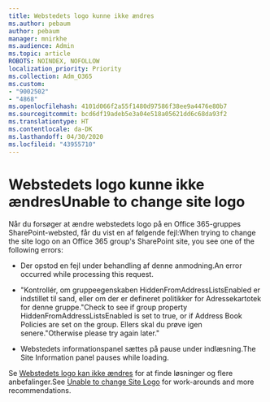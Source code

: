 ```yaml
---
title: Webstedets logo kunne ikke ændres
ms.author: pebaum
author: pebaum
manager: mnirkhe
ms.audience: Admin
ms.topic: article
ROBOTS: NOINDEX, NOFOLLOW
localization_priority: Priority
ms.collection: Adm_O365
ms.custom:
- "9002502"
- "4868"
ms.openlocfilehash: 4101d066f2a55f1480d97586f38ee9a4476e80b7
ms.sourcegitcommit: bcd6df19adeb5e3a04e518a05621dd6c68da93f2
ms.translationtype: HT
ms.contentlocale: da-DK
ms.lasthandoff: 04/30/2020
ms.locfileid: "43955710"
---
```

# <a name="unable-to-change-site-logo"></a><span data-ttu-id="3d165-102">Webstedets logo kunne ikke ændres</span><span class="sxs-lookup"><span data-stu-id="3d165-102">Unable to change site logo</span></span>

<span data-ttu-id="3d165-103">Når du forsøger at ændre webstedets logo på en Office 365-gruppes SharePoint-websted, får du vist en af følgende fejl:</span><span class="sxs-lookup"><span data-stu-id="3d165-103">When trying to change the site logo on an Office 365 group's SharePoint site, you see one of the following errors:</span></span>

- <span data-ttu-id="3d165-104">Der opstod en fejl under behandling af denne anmodning.</span><span class="sxs-lookup"><span data-stu-id="3d165-104">An error occurred while processing this request.</span></span>

- <span data-ttu-id="3d165-105">"Kontrollér, om gruppeegenskaben HiddenFromAddressListsEnabled er indstillet til sand, eller om der er defineret politikker for Adressekartotek for denne gruppe.</span><span class="sxs-lookup"><span data-stu-id="3d165-105">"Check to see if group property HiddenFromAddressListsEnabled is set to true, or if Address Book Policies are set on the group.</span></span> <span data-ttu-id="3d165-106">Ellers skal du prøve igen senere."</span><span class="sxs-lookup"><span data-stu-id="3d165-106">Otherwise please try again later."</span></span>

- <span data-ttu-id="3d165-107">Webstedets informationspanel sættes på pause under indlæsning.</span><span class="sxs-lookup"><span data-stu-id="3d165-107">The Site Information panel pauses while loading.</span></span>

<span data-ttu-id="3d165-108">Se [Webstedets logo kan ikke ændres](https://docs.microsoft.com/sharepoint/troubleshoot/sites/error-when-changing-o365-site-logo) for at finde løsninger og flere anbefalinger.</span><span class="sxs-lookup"><span data-stu-id="3d165-108">See [Unable to change Site Logo](https://docs.microsoft.com/sharepoint/troubleshoot/sites/error-when-changing-o365-site-logo) for work-arounds and more recommendations.</span></span>
